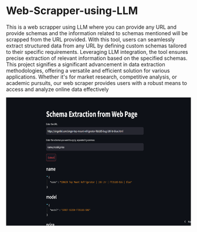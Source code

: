 # Web-Scrapper-using-LLM
This is a web scrapper using LLM where you can provide any URL and provide schemas and the information related to schemas mentioned will be scrapped from the URL provided. With this tool, users can seamlessly extract structured data from any URL by defining custom schemas tailored to their specific requirements. Leveraging LLM integration, the tool ensures precise extraction of relevant information based on the specified schemas. This project signifies a significant advancement in data extraction methodologies, offering a versatile and efficient solution for various applications. Whether it's for market research, competitive analysis, or academic pursuits, our web scraper provides users with a robust means to access and analyze online data effectively

<img src = "Images/doc1.png" width="700" height="350">
